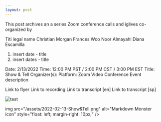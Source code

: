 ```yaml
---
layout: post
---
```

This post archives an a series Zoom conference calls and iglives co-organized by 

Titi legal name Christian Morgan
Frances Woo
Noor Almayahi 
Diana Escamilla 

1. insert date - title 
2. insert dates - title 

Date: 2/13/2022
Time: 12:00 PM PST / 2:00 PM CST / 3:00 PM EST
Title: Show & Tell
Organizer(s): 
Platform: Zoom Video Conference
Event description

Link to flyer
Link to recording
Link to transcript [en]
Link to transcript [sp]

![test](Users/titimariamumu/Documents/GitHub/titimariamumu.github.io/assets/2022-02-13-Show&Tell.png)


img src="/assets/2022-02-13-Show&Tell.png"
     alt="Markdown Monster icon"
     style="float: left; margin-right: 10px;" />